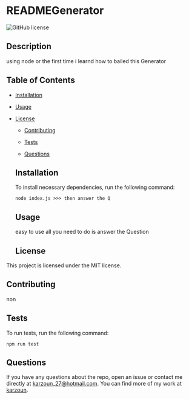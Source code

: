 # READMEGenerator
  ![GitHub license](https://img.shields.io/badge/license-MIT-blue.svg)
  
  ## Description
  
  using node or the first time i learnd how to bailed this Generator
  
  ## Table of Contents 
  
  * [Installation](#installation)
  
  * [Usage](#usage)
  
* [License](#license)

  * [Contributing](#contributing)
  
  * [Tests](#tests)
  
  * [Questions](#questions)
  
  ## Installation
  
  To install necessary dependencies, run the following command:
  
  ```
  node index.js >>> then answer the Q
  ```
  
  ## Usage
  
  easy to use all you need to do is answer the Question
  
  ## License

This project is licensed under the MIT license.
    
  ## Contributing
  
  non
  
  ## Tests
  
  To run tests, run the following command:
  
  ```
  npm run test
  ```
  
  ## Questions
  
  If you have any questions about the repo, open an issue or contact me directly at karzoun_27@hotmail.com. You can find more of my work at [karzoun](https://github.com/karzoun/).
  
  